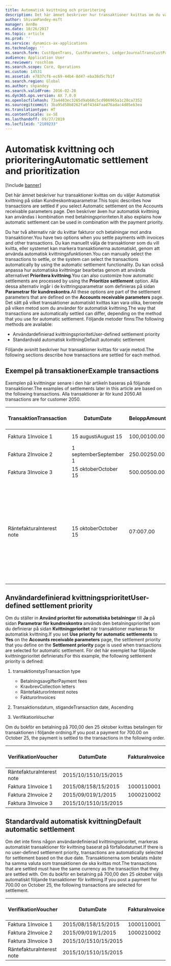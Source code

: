 ```yaml
---
title: Automatisk kvittning och prioritering
description: Det här ämnet beskriver hur transaktioner kvittas om du väljer Automatisk kvittning på sidan Kundreskontraparametrar. Den beskriver även hur automatisk kvittning kan användas i kombination med betalningsprioriteten.
author: ShivamPandey-msft
manager: AnnBe
ms.date: 10/26/2017
ms.topic: article
ms.prod: ''
ms.service: dynamics-ax-applications
ms.technology: ''
ms.search.form: CustOpenTrans, CustParameters, LedgerJournalTransCustPaym
audience: Application User
ms.reviewer: roschlom
ms.search.scope: Core, Operations
ms.custom: 14531
ms.assetid: e7837cf6-ec69-44b4-8d47-eba38d5c7b1f
ms.search.region: Global
ms.author: shpandey
ms.search.validFrom: 2016-02-28
ms.dyn365.ops.version: AX 7.0.0
ms.openlocfilehash: 73a4403ec3265d9ab68c5cd906965a1c28ca7352
ms.sourcegitcommit: 3ba95d50b8262fa0f43d4faad76adac4d05eb3ea
ms.translationtype: HT
ms.contentlocale: sv-SE
ms.lasthandoff: 09/27/2019
ms.locfileid: "2189233"
---
```

# <a name="automatic-settlement-and-prioritization"></a><span data-ttu-id="1aadf-104">Automatisk kvittning och prioritering</span><span class="sxs-lookup"><span data-stu-id="1aadf-104">Automatic settlement and prioritization</span></span>

[!include [banner](../includes/banner.md)]

<span data-ttu-id="1aadf-105">Det här ämnet beskriver hur transaktioner kvittas om du väljer Automatisk kvittning på sidan Kundreskontraparametrar.</span><span class="sxs-lookup"><span data-stu-id="1aadf-105">This topic describes how transactions are settled if you select Automatic settlement on the Accounts receivable parameters page.</span></span> <span data-ttu-id="1aadf-106">Den beskriver även hur automatisk kvittning kan användas i kombination med betalningsprioriteten.</span><span class="sxs-lookup"><span data-stu-id="1aadf-106">It also explains how automatic settlement can be used in combination with the payment priority.</span></span>

<span data-ttu-id="1aadf-107">Du har två alternativ när du kvittar fakturor och betalningar mot andra transaktioner.</span><span class="sxs-lookup"><span data-stu-id="1aadf-107">You have two options when you settle payments with invoices and other transactions.</span></span> <span data-ttu-id="1aadf-108">Du kan manuellt välja de transaktioner som du vill kvitta, eller systemet kan markera transaktionerna automatiskt, genom att använda automatisk kvittningsfunktionen.</span><span class="sxs-lookup"><span data-stu-id="1aadf-108">You can manually select the transactions to settle, or the system can select the transactions automatically by using the automatic settlement functionality.</span></span> <span data-ttu-id="1aadf-109">Du kan också anpassa hur automatiska kvittningar bearbetas genom att använda alternativet **Prioritera kvittning**.</span><span class="sxs-lookup"><span data-stu-id="1aadf-109">You can also customize how automatic settlements are processed by using the **Prioritize settlement** option.</span></span> <span data-ttu-id="1aadf-110">Alla dessa alternativ ingår i de kvittringsparametrar som definieras på sidan **Parametrar för kundreskontra**.</span><span class="sxs-lookup"><span data-stu-id="1aadf-110">All these options are part of the settlement parameters that are defined on the **Accounts receivable parameters** page.</span></span> <span data-ttu-id="1aadf-111">Det sätt på vilket transaktioner automatiskt kvittas kan vara olika, beroende på vilken metod som du använder för automatisk kvittning.</span><span class="sxs-lookup"><span data-stu-id="1aadf-111">The way that transactions are automatically settled can differ, depending on the method that you use for automatic settlement.</span></span> <span data-ttu-id="1aadf-112">Följande metoder finns:</span><span class="sxs-lookup"><span data-stu-id="1aadf-112">The following methods are available:</span></span>

-   <span data-ttu-id="1aadf-113">Användardefinierad kvittningsprioritet</span><span class="sxs-lookup"><span data-stu-id="1aadf-113">User-defined settlement priority</span></span>
-   <span data-ttu-id="1aadf-114">Standardvald automatisk kvittning</span><span class="sxs-lookup"><span data-stu-id="1aadf-114">Default automatic settlement</span></span>

<span data-ttu-id="1aadf-115">Följande avsnitt beskriver hur transaktioner kvittas för varje metod.</span><span class="sxs-lookup"><span data-stu-id="1aadf-115">The following sections describe how transactions are settled for each method.</span></span>

## <a name="example-transactions"></a><span data-ttu-id="1aadf-116">Exempel på transaktioner</span><span class="sxs-lookup"><span data-stu-id="1aadf-116">Example transactions</span></span>
<span data-ttu-id="1aadf-117">Exemplen på kvittningar senare i den här artikeln baseras på följande transaktioner.</span><span class="sxs-lookup"><span data-stu-id="1aadf-117">The examples of settlements later in this article are based on the following transactions.</span></span> <span data-ttu-id="1aadf-118">Alla transaktioner är för kund 2050.</span><span class="sxs-lookup"><span data-stu-id="1aadf-118">All transactions are for customer 2050.</span></span>

| <span data-ttu-id="1aadf-119">Transaktion</span><span class="sxs-lookup"><span data-stu-id="1aadf-119">Transaction</span></span>   | <span data-ttu-id="1aadf-120">Datum</span><span class="sxs-lookup"><span data-stu-id="1aadf-120">Date</span></span>        | <span data-ttu-id="1aadf-121">Belopp</span><span class="sxs-lookup"><span data-stu-id="1aadf-121">Amount</span></span> | <span data-ttu-id="1aadf-122">Villkor för kassarabatt</span><span class="sxs-lookup"><span data-stu-id="1aadf-122">Cash discount terms</span></span> | <span data-ttu-id="1aadf-123">Kassarabattdatum</span><span class="sxs-lookup"><span data-stu-id="1aadf-123">Cash discount date</span></span> | <span data-ttu-id="1aadf-124">Kommentarer</span><span class="sxs-lookup"><span data-stu-id="1aadf-124">Comments</span></span>                                                                                                                                                                                      |
|---------------|-------------|--------|---------------------|--------------------|-----------------------------------------------------------------------------------------------------------------------------------------------------------------------------------------------|
| <span data-ttu-id="1aadf-125">Faktura 1</span><span class="sxs-lookup"><span data-stu-id="1aadf-125">Invoice 1</span></span>     | <span data-ttu-id="1aadf-126">15 augusti</span><span class="sxs-lookup"><span data-stu-id="1aadf-126">August 15</span></span>   | <span data-ttu-id="1aadf-127">100,00</span><span class="sxs-lookup"><span data-stu-id="1aadf-127">100.00</span></span> | <span data-ttu-id="1aadf-128">2%14, Netto 30</span><span class="sxs-lookup"><span data-stu-id="1aadf-128">2%14, Net 30</span></span>        | <span data-ttu-id="1aadf-129">29 augusti</span><span class="sxs-lookup"><span data-stu-id="1aadf-129">August 29</span></span>          |                                                                                                                                                                                               |
| <span data-ttu-id="1aadf-130">Faktura 2</span><span class="sxs-lookup"><span data-stu-id="1aadf-130">Invoice 2</span></span>     | <span data-ttu-id="1aadf-131">1 september</span><span class="sxs-lookup"><span data-stu-id="1aadf-131">September 1</span></span> | <span data-ttu-id="1aadf-132">250.00</span><span class="sxs-lookup"><span data-stu-id="1aadf-132">250.00</span></span> | <span data-ttu-id="1aadf-133">2%14, Netto 30</span><span class="sxs-lookup"><span data-stu-id="1aadf-133">2%14, Net 30</span></span>        | <span data-ttu-id="1aadf-134">15 september</span><span class="sxs-lookup"><span data-stu-id="1aadf-134">September 15</span></span>       |                                                                                                                                                                                               |
| <span data-ttu-id="1aadf-135">Faktura 3</span><span class="sxs-lookup"><span data-stu-id="1aadf-135">Invoice 3</span></span>     | <span data-ttu-id="1aadf-136">15 oktober</span><span class="sxs-lookup"><span data-stu-id="1aadf-136">October 15</span></span>  | <span data-ttu-id="1aadf-137">500.00</span><span class="sxs-lookup"><span data-stu-id="1aadf-137">500.00</span></span> | <span data-ttu-id="1aadf-138">2% 14/Netto 30</span><span class="sxs-lookup"><span data-stu-id="1aadf-138">2% 14/Net 30</span></span>        | <span data-ttu-id="1aadf-139">29 oktober</span><span class="sxs-lookup"><span data-stu-id="1aadf-139">October 29</span></span>         |                                                                                                                                                                                               |
| <span data-ttu-id="1aadf-140">Räntefaktura</span><span class="sxs-lookup"><span data-stu-id="1aadf-140">Interest note</span></span> | <span data-ttu-id="1aadf-141">15 oktober</span><span class="sxs-lookup"><span data-stu-id="1aadf-141">October 15</span></span>  | <span data-ttu-id="1aadf-142">07:00</span><span class="sxs-lookup"><span data-stu-id="1aadf-142">7.00</span></span>   |                     |                    | <span data-ttu-id="1aadf-143">Den här räntefakturan gäller faktura 1 och 2.</span><span class="sxs-lookup"><span data-stu-id="1aadf-143">This interest note is for invoice 1 and invoice 2.</span></span> <span data-ttu-id="1aadf-144">Beloppet beräknas som 2 % ränta på belopp som är mer eller 30 dagar efter förfallodatum.</span><span class="sxs-lookup"><span data-stu-id="1aadf-144">The amount is calculated as 2-percent interest on amounts that are 30 or more days past due.</span></span> <span data-ttu-id="1aadf-145">T.ex. 0,02 × (100,00 + 250,00) = 7,00.</span><span class="sxs-lookup"><span data-stu-id="1aadf-145">For example, 0.02 × (100.00 + 250.00) = 7.00.</span></span> |

## <a name="user-defined-settlement-priority"></a><span data-ttu-id="1aadf-146">Användardefinierad kvittningsprioritet</span><span class="sxs-lookup"><span data-stu-id="1aadf-146">User-defined settlement priority</span></span>
<span data-ttu-id="1aadf-147">Om du ställer in **Använd prioritet för automatiska betalningar** till **Ja** på sidan **Parametrar för kundreskontra** används den betalningsprioritet som du definierar på sidan **Kvittningprioritet** när transaktioner markeras för automatisk kvittning.</span><span class="sxs-lookup"><span data-stu-id="1aadf-147">If you set **Use priority for automatic settlements** to **Yes** on the **Accounts receivable parameters** page, the settlement priority that you define on the **Settlement priority** page is used when transactions are selected for automatic settlement.</span></span> <span data-ttu-id="1aadf-148">För det här exemplet har följande kvittningprioritet definierats:</span><span class="sxs-lookup"><span data-stu-id="1aadf-148">For this example, the following settlement priority is defined:</span></span>

1.  <span data-ttu-id="1aadf-149">transaktionstyp</span><span class="sxs-lookup"><span data-stu-id="1aadf-149">Transaction type</span></span>
    -   <span data-ttu-id="1aadf-150">Betalningsavgifter</span><span class="sxs-lookup"><span data-stu-id="1aadf-150">Payment fees</span></span>
    -   <span data-ttu-id="1aadf-151">Kravbrev</span><span class="sxs-lookup"><span data-stu-id="1aadf-151">Collection letters</span></span>
    -   <span data-ttu-id="1aadf-152">Räntefakturor</span><span class="sxs-lookup"><span data-stu-id="1aadf-152">Interest notes</span></span>
    -   <span data-ttu-id="1aadf-153">Fakturor</span><span class="sxs-lookup"><span data-stu-id="1aadf-153">Invoices</span></span>

2.  <span data-ttu-id="1aadf-154">Transaktionsdatum, stigande</span><span class="sxs-lookup"><span data-stu-id="1aadf-154">Transaction date, Ascending</span></span>
3.  <span data-ttu-id="1aadf-155">Verifikation</span><span class="sxs-lookup"><span data-stu-id="1aadf-155">Voucher</span></span>

<span data-ttu-id="1aadf-156">Om du bokför en betalning på 700,00 den 25 oktober kvittas betalingen för transaktionen i följande ordning.</span><span class="sxs-lookup"><span data-stu-id="1aadf-156">If you post a payment for 700.00 on October 25, the payment is settled to the transactions in the following order.</span></span>

| <span data-ttu-id="1aadf-157">Verifikation</span><span class="sxs-lookup"><span data-stu-id="1aadf-157">Voucher</span></span>       | <span data-ttu-id="1aadf-158">Datum</span><span class="sxs-lookup"><span data-stu-id="1aadf-158">Date</span></span>       | <span data-ttu-id="1aadf-159">Faktura</span><span class="sxs-lookup"><span data-stu-id="1aadf-159">Invoice</span></span> | <span data-ttu-id="1aadf-160">Belopp i transaktionsvalutan</span><span class="sxs-lookup"><span data-stu-id="1aadf-160">Amount in transaction currency</span></span> | <span data-ttu-id="1aadf-161">Belopp att kvitta</span><span class="sxs-lookup"><span data-stu-id="1aadf-161">Amount to settle</span></span> | <span data-ttu-id="1aadf-162">Saldo</span><span class="sxs-lookup"><span data-stu-id="1aadf-162">Balance</span></span> | <span data-ttu-id="1aadf-163">Valuta</span><span class="sxs-lookup"><span data-stu-id="1aadf-163">Currency</span></span> |
|---------------|------------|---------|--------------------------------|------------------|---------|----------|
| <span data-ttu-id="1aadf-164">Räntefaktura</span><span class="sxs-lookup"><span data-stu-id="1aadf-164">Interest note</span></span> | <span data-ttu-id="1aadf-165">2015/10/15</span><span class="sxs-lookup"><span data-stu-id="1aadf-165">10/15/2015</span></span> |         | <span data-ttu-id="1aadf-166">07:00</span><span class="sxs-lookup"><span data-stu-id="1aadf-166">7.00</span></span>                           | <span data-ttu-id="1aadf-167">07:00</span><span class="sxs-lookup"><span data-stu-id="1aadf-167">7.00</span></span>             | <span data-ttu-id="1aadf-168">0,00</span><span class="sxs-lookup"><span data-stu-id="1aadf-168">0.00</span></span>    | <span data-ttu-id="1aadf-169">USD</span><span class="sxs-lookup"><span data-stu-id="1aadf-169">USD</span></span>      |
| <span data-ttu-id="1aadf-170">Faktura 1</span><span class="sxs-lookup"><span data-stu-id="1aadf-170">Invoice 1</span></span>     | <span data-ttu-id="1aadf-171">2015/08/15</span><span class="sxs-lookup"><span data-stu-id="1aadf-171">8/15/2015</span></span>  | <span data-ttu-id="1aadf-172">10001</span><span class="sxs-lookup"><span data-stu-id="1aadf-172">10001</span></span>   | <span data-ttu-id="1aadf-173">100,00</span><span class="sxs-lookup"><span data-stu-id="1aadf-173">100.00</span></span>                         | <span data-ttu-id="1aadf-174">100,00</span><span class="sxs-lookup"><span data-stu-id="1aadf-174">100.00</span></span>           | <span data-ttu-id="1aadf-175">0,00</span><span class="sxs-lookup"><span data-stu-id="1aadf-175">0.00</span></span>    | <span data-ttu-id="1aadf-176">USD</span><span class="sxs-lookup"><span data-stu-id="1aadf-176">USD</span></span>      |
| <span data-ttu-id="1aadf-177">Faktura 2</span><span class="sxs-lookup"><span data-stu-id="1aadf-177">Invoice 2</span></span>     | <span data-ttu-id="1aadf-178">2015/09/01</span><span class="sxs-lookup"><span data-stu-id="1aadf-178">9/1/2015</span></span>   | <span data-ttu-id="1aadf-179">10002</span><span class="sxs-lookup"><span data-stu-id="1aadf-179">10002</span></span>   | <span data-ttu-id="1aadf-180">250.00</span><span class="sxs-lookup"><span data-stu-id="1aadf-180">250.00</span></span>                         | <span data-ttu-id="1aadf-181">250.00</span><span class="sxs-lookup"><span data-stu-id="1aadf-181">250.00</span></span>           | <span data-ttu-id="1aadf-182">0,00</span><span class="sxs-lookup"><span data-stu-id="1aadf-182">0.00</span></span>    | <span data-ttu-id="1aadf-183">USD</span><span class="sxs-lookup"><span data-stu-id="1aadf-183">USD</span></span>      |
| <span data-ttu-id="1aadf-184">Faktura 3</span><span class="sxs-lookup"><span data-stu-id="1aadf-184">Invoice 3</span></span>     | <span data-ttu-id="1aadf-185">2015/10/15</span><span class="sxs-lookup"><span data-stu-id="1aadf-185">10/15/2015</span></span> |         | <span data-ttu-id="1aadf-186">500.00</span><span class="sxs-lookup"><span data-stu-id="1aadf-186">500.00</span></span>                         | <span data-ttu-id="1aadf-187">343,00</span><span class="sxs-lookup"><span data-stu-id="1aadf-187">343.00</span></span>           | <span data-ttu-id="1aadf-188">157,00</span><span class="sxs-lookup"><span data-stu-id="1aadf-188">157.00</span></span>  | <span data-ttu-id="1aadf-189">USD</span><span class="sxs-lookup"><span data-stu-id="1aadf-189">USD</span></span>      |

## <a name="default-automatic-settlement"></a><span data-ttu-id="1aadf-190">Standardvald automatisk kvittning</span><span class="sxs-lookup"><span data-stu-id="1aadf-190">Default automatic settlement</span></span>
<span data-ttu-id="1aadf-191">Om det inte finns någon användardefinierad kvittningsprioritet, markeras automatiskt transaktioner för kvittning baserat på förfallodatumet.</span><span class="sxs-lookup"><span data-stu-id="1aadf-191">If there is no user-defined settlement priority, transactions are automatically selected for settlement based on the due date.</span></span> <span data-ttu-id="1aadf-192">Transaktionerna som betalats måste ha samma valuta som transaktionen de ska kvittas mot.</span><span class="sxs-lookup"><span data-stu-id="1aadf-192">The transactions that are settled must have the same currency as the transaction that they are settled with.</span></span> <span data-ttu-id="1aadf-193">Om du bokför en betalning på 700,00 den 25 oktober väljs automatiskt följande transaktioner för kvittning.</span><span class="sxs-lookup"><span data-stu-id="1aadf-193">If you post a payment for 700.00 on October 25, the following transactions are selected for settlement.</span></span>

| <span data-ttu-id="1aadf-194">Verifikation</span><span class="sxs-lookup"><span data-stu-id="1aadf-194">Voucher</span></span>       | <span data-ttu-id="1aadf-195">Datum</span><span class="sxs-lookup"><span data-stu-id="1aadf-195">Date</span></span>       | <span data-ttu-id="1aadf-196">Faktura</span><span class="sxs-lookup"><span data-stu-id="1aadf-196">Invoice</span></span> | <span data-ttu-id="1aadf-197">Belopp i transaktionsvalutan</span><span class="sxs-lookup"><span data-stu-id="1aadf-197">Amount in transaction currency</span></span> | <span data-ttu-id="1aadf-198">Belopp att kvitta</span><span class="sxs-lookup"><span data-stu-id="1aadf-198">Amount to settle</span></span> | <span data-ttu-id="1aadf-199">Saldo</span><span class="sxs-lookup"><span data-stu-id="1aadf-199">Balance</span></span> | <span data-ttu-id="1aadf-200">Valuta</span><span class="sxs-lookup"><span data-stu-id="1aadf-200">Currency</span></span> |
|---------------|------------|---------|--------------------------------|------------------|---------|----------|
| <span data-ttu-id="1aadf-201">Faktura 1</span><span class="sxs-lookup"><span data-stu-id="1aadf-201">Invoice 1</span></span>     | <span data-ttu-id="1aadf-202">2015/08/15</span><span class="sxs-lookup"><span data-stu-id="1aadf-202">8/15/2015</span></span>  | <span data-ttu-id="1aadf-203">10001</span><span class="sxs-lookup"><span data-stu-id="1aadf-203">10001</span></span>   | <span data-ttu-id="1aadf-204">100,00</span><span class="sxs-lookup"><span data-stu-id="1aadf-204">100.00</span></span>                         | <span data-ttu-id="1aadf-205">100,00</span><span class="sxs-lookup"><span data-stu-id="1aadf-205">100.00</span></span>           | <span data-ttu-id="1aadf-206">0,00</span><span class="sxs-lookup"><span data-stu-id="1aadf-206">0.00</span></span>    | <span data-ttu-id="1aadf-207">USD</span><span class="sxs-lookup"><span data-stu-id="1aadf-207">USD</span></span>      |
| <span data-ttu-id="1aadf-208">Faktura 2</span><span class="sxs-lookup"><span data-stu-id="1aadf-208">Invoice 2</span></span>     | <span data-ttu-id="1aadf-209">2015/09/01</span><span class="sxs-lookup"><span data-stu-id="1aadf-209">9/1/2015</span></span>   | <span data-ttu-id="1aadf-210">10002</span><span class="sxs-lookup"><span data-stu-id="1aadf-210">10002</span></span>   | <span data-ttu-id="1aadf-211">250.00</span><span class="sxs-lookup"><span data-stu-id="1aadf-211">250.00</span></span>                         | <span data-ttu-id="1aadf-212">250.00</span><span class="sxs-lookup"><span data-stu-id="1aadf-212">250.00</span></span>           | <span data-ttu-id="1aadf-213">0,00</span><span class="sxs-lookup"><span data-stu-id="1aadf-213">0.00</span></span>    | <span data-ttu-id="1aadf-214">USD</span><span class="sxs-lookup"><span data-stu-id="1aadf-214">USD</span></span>      |
| <span data-ttu-id="1aadf-215">Faktura 3</span><span class="sxs-lookup"><span data-stu-id="1aadf-215">Invoice 3</span></span>     | <span data-ttu-id="1aadf-216">2015/10/15</span><span class="sxs-lookup"><span data-stu-id="1aadf-216">10/15/2015</span></span> |         | <span data-ttu-id="1aadf-217">500.00</span><span class="sxs-lookup"><span data-stu-id="1aadf-217">500.00</span></span>                         | <span data-ttu-id="1aadf-218">350,00</span><span class="sxs-lookup"><span data-stu-id="1aadf-218">350.00</span></span>           | <span data-ttu-id="1aadf-219">150,00</span><span class="sxs-lookup"><span data-stu-id="1aadf-219">150.00</span></span>  | <span data-ttu-id="1aadf-220">USD</span><span class="sxs-lookup"><span data-stu-id="1aadf-220">USD</span></span>      |
| <span data-ttu-id="1aadf-221">Räntefaktura</span><span class="sxs-lookup"><span data-stu-id="1aadf-221">Interest note</span></span> | <span data-ttu-id="1aadf-222">2015/10/15</span><span class="sxs-lookup"><span data-stu-id="1aadf-222">10/15/2015</span></span> |         | <span data-ttu-id="1aadf-223">7,00</span><span class="sxs-lookup"><span data-stu-id="1aadf-223">7.00</span></span>                           | <span data-ttu-id="1aadf-224">0,00</span><span class="sxs-lookup"><span data-stu-id="1aadf-224">0.00</span></span>             | <span data-ttu-id="1aadf-225">0,00</span><span class="sxs-lookup"><span data-stu-id="1aadf-225">0.00</span></span>    | <span data-ttu-id="1aadf-226">USD</span><span class="sxs-lookup"><span data-stu-id="1aadf-226">USD</span></span>      |





